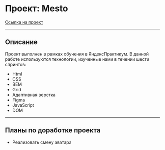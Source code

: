 # Проект: Mesto

[Ссылка на проект](https://dzoric1.github.io/mesto/)

---

## Описание

Проект выполнен в рамках обучения в ЯндексПрактикум. В данной работе используются технологии, изученные нами в течении шести спринтов:

* Html
* CSS
* BEM
* Grid
* Адаптивная верстка
* Figma
* JavaScript
* DOM

---

## Планы по доработке проекта

* Реализовать смену аватара
